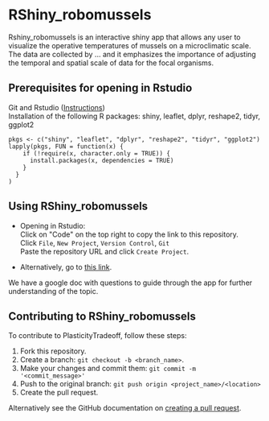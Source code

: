 # RShiny_robomussels

Rshiny_robomussels is an interactive shiny app that allows any user to visualize the operative temperatures of mussels on a microclimatic scale. The data are collected by ...
and it emphasizes the importance of adjusting the temporal and spatial scale of data for the focal organisms. 

## Prerequisites for opening in Rstudio
Git and Rstudio ([Instructions](https://resources.github.com/whitepapers/github-and-rstudio/))  
Installation of the following R packages:
shiny, leaflet, dplyr, reshape2, tidyr, ggplot2

```
pkgs <- c("shiny", "leaflet", "dplyr", "reshape2", "tidyr", "ggplot2")
lapply(pkgs, FUN = function(x) {
    if (!require(x, character.only = TRUE)) {
      install.packages(x, dependencies = TRUE)
    }
  }
)
```

## Using RShiny_robomussels
* Opening in Rstudio:  
Click on "Code" on the top right to copy the link to this repository.  
Click ```File```, ```New Project```, ```Version Control```, ```Git```  
Paste the repository URL and click ```Create Project```.

* Alternatively, go to [this link](https://huckley.shinyapps.io/ClimateBiology/).

We have a google doc with questions to guide through the app for further understanding of the topic.

## Contributing to RShiny_robomussels
<!--- If your README is long or you have some specific process or steps you want contributors to follow, consider creating a separate CONTRIBUTING.md file--->
To contribute to PlasticityTradeoff, follow these steps:

1. Fork this repository.
2. Create a branch: `git checkout -b <branch_name>`.
3. Make your changes and commit them: `git commit -m '<commit_message>'`
4. Push to the original branch: `git push origin <project_name>/<location>`
5. Create the pull request.

Alternatively see the GitHub documentation on [creating a pull request](https://help.github.com/en/github/collaborating-with-issues-and-pull-requests/creating-a-pull-request).
